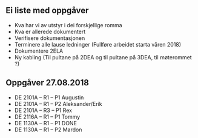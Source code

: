 ## Ei liste med oppgåver 

* Kva har vi av utstyr i dei forskjellige romma
* Kva er allerede dokumentert
* Verifisere dokumentasjonen
* Terminere alle lause ledninger (Fullføre arbeidet starta våren 2018)
* Dokumentere 2ELA
* Ny kabling (Til pultane på 2DEA og til pultane på 3DEA, til møterommet ?)

## Oppgåver 27.08.2018

* DE 2101A – R1 – P1   Augustin
* DE 2101A – R1 – P2   Aleksander/Erik
* DE 2101A – R3 – P1   Rex
* DE 2116A – R1 – P1   Tommy
* DE 1130A – R1 – P1   DONE
* DE 1130A – R1 – P2   Mardon


